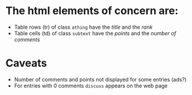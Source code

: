 # The html elements of concern are:
- Table rows (tr) of class `athing` have the *title* and the *rank*
- Table cells (td) of class `subtext` have the *points* and the *number of comments*

# Caveats
- Number of comments and points not displayed for some entries (ads?)
- For entries with 0 comments `discuss` appears on the web page